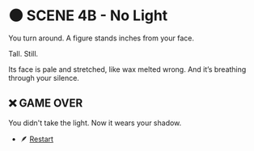 
# 🌑 SCENE 4B - No Light

You turn around.
A figure stands inches from your face.

Tall.
Still.

Its face is pale and stretched, like wax melted wrong.
And it’s breathing through your silence.

## ❌ GAME OVER
You didn't take the light.
Now it wears your shadow.

- 🪶 [Restart](./scene1.md)